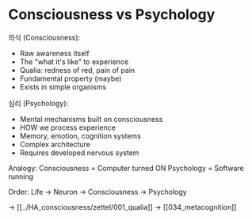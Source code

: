# Consciousness vs Psychology

의식 (Consciousness):
- Raw awareness itself
- The "what it's like" to experience
- Qualia: redness of red, pain of pain
- Fundamental property (maybe)
- Exists in simple organisms

심리 (Psychology):
- Mental mechanisms built on consciousness
- HOW we process experience
- Memory, emotion, cognition systems
- Complex architecture
- Requires developed nervous system

Analogy:
Consciousness = Computer turned ON
Psychology = Software running

Order: Life → Neuron → Consciousness → Psychology

→ [[../HA_consciousness/zettel/001_qualia]]
→ [[034_metacognition]]